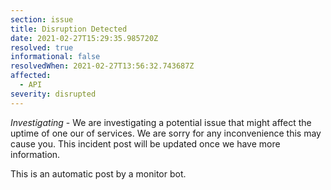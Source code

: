 ```yaml
---
section: issue
title: Disruption Detected
date: 2021-02-27T15:29:35.985720Z
resolved: true
informational: false
resolvedWhen: 2021-02-27T13:56:32.743687Z
affected:
  - API
severity: disrupted
---
```

*Investigating* - We are investigating a potential issue that might affect the uptime of one our of services. We are sorry for any inconvenience this may cause you. This incident post will be updated once we have more information.

This is an automatic post by a monitor bot.
        